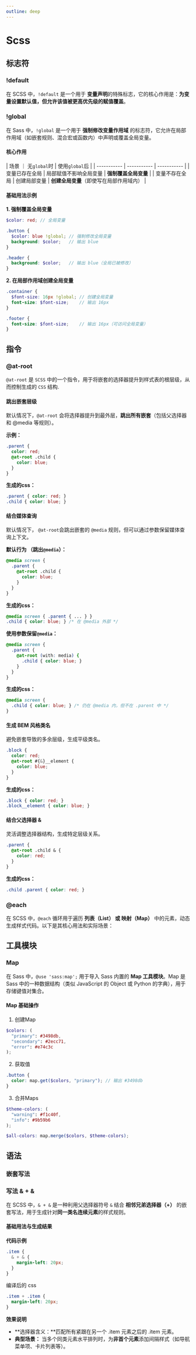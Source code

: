 ```yaml
---
outline: deep
---
```


# Scss

## 标志符

### !default

在 SCSS 中，`!default` 是一个用于 **变量声明**的特殊标志，它的核心作用是：**为变量设置默认值，但允许该值被更高优先级的赋值覆盖**。

### !global

在 Sass 中，`!global` 是一个用于 **强制修改变量作用域** 的标志符，它允许在局部作用域（如嵌套规则、混合宏或函数内）中声明或覆盖全局变量。

#### 核心作用

| 场景         ｜ 无`global`时 | 使用`global`后 |
| ----------- | ----------- | ----------- |
| 变量已存在全局  | 局部赋值不影响全局变量       | **强制覆盖全局变量**       |
| 变量不存在全局  | 创建局部变量        | **创建全局变量**（即使写在局部作用域内）        |

#### 基础用法示例

**1. 强制覆盖全局变量**

```scss
$color: red; // 全局变量

.button {
  $color: blue !global; // 强制修改全局变量
  background: $color;   // 输出 blue
}

.header {
  background: $color;   // 输出 blue（全局已被修改）
}
```
**2. 在局部作用域创建全局变量**

```scss
.container {
  $font-size: 16px !global; // 创建全局变量
  font-size: $font-size;    // 输出 16px
}

.footer {
  font-size: $font-size;    // 输出 16px（可访问全局变量）
}
```

## 指令

### @at-root

`@at-root` 是 `SCSS` 中的一个指令，用于将嵌套的选择器提升到样式表的根层级，从而控制生成的 `CSS` 结构.

#### 跳出嵌套层级

默认情况下，`@at-root` 会将选择器提升到最外层，**跳出所有嵌套**（包括父选择器和 @media 等规则）。

**示例：**
```scss
.parent {
  color: red;
  @at-root .child {
    color: blue;
  }
}
```
**生成的css：**
```css
.parent { color: red; }
.child { color: blue; }
```
#### 结合媒体查询

默认情况下， `@at-root`会跳出嵌套的 `@media` 规则，但可以通过参数保留媒体查询上下文。

**默认行为 （跳出`@media`）：**
```scss
@media screen {
  .parent {
    @at-root .child {
      color: blue;
    }
  }
}
```
**生成的css：**
```css
@media screen { .parent { ... } }
.child { color: blue; } /* 在 @media 外部 */
```

**使用参数保留`@media`：**
```scss
@media screen {
  .parent {
    @at-root (with: media) {
      .child { color: blue; }
    }
  }
}
```
**生成的css：**
```css
@media screen {
  .child { color: blue; } /* 仍在 @media 内，但不在 .parent 中 */
}
```

#### 生成 BEM 风格类名

避免嵌套导致的多余层级，生成平级类名。
```scss
.block {
  color: red;
  @at-root #{&}__element {
    color: blue;
  }
}
```
**生成的css：**
```css
.block { color: red; }
.block__element { color: blue; }
```
#### 结合父选择器 &

灵活调整选择器结构，生成特定层级关系。
```scss
.parent {
  @at-root .child & {
    color: red;
  }
}
```  
**生成的css：**
```css
.child .parent { color: red; }
```
### @each

在 SCSS 中，`@each` 循环用于遍历 **列表（List） 或 映射（Map）** 中的元素，动态生成样式代码。以下是其核心用法和实际场景：

## 工具模块

### Map

在 Sass 中，`@use 'sass:map';` 用于导入 Sass 内置的 **Map 工具模块**。Map 是 Sass 中的一种数据结构（类似 JavaScript 的 Object 或 Python 的字典），用于存储键值对集合。

#### Map 基础操作

1. 创建Map

```scss
$colors: (
  "primary": #3498db,
  "secondary": #2ecc71,
  "error": #e74c3c
);
```
2. 获取值

```scss
.button {
  color: map.get($colors, "primary"); // 输出 #3498db
}
```

3. 合并Maps

```scss
$theme-colors: (
  "warning": #f1c40f,
  "info": #9b59b6
);

$all-colors: map.merge($colors, $theme-colors);
```

## 语法

### 嵌套写法

### 写法 & + &

在 SCSS 中，`& + &` 是一种利用父选择器符号 `&` 结合 **相邻兄弟选择器（+）** 的嵌套写法，用于生成针对**同一类名连续元素**的样式规则。

#### 基础用法与生成结果

**代码示例**
```scss
.item {
  & + & {
    margin-left: 20px;
  }
}
```
编译后的 css
```css
.item + .item {
  margin-left: 20px;
}
```

**效果说明**
- **选择器含义：**匹配所有紧跟在另一个 .item 元素之后的 .item 元素。
- **典型场景：**
当多个同类元素水平排列时，为**非首个元素**添加间隔样式（如导航菜单项、卡片列表等）。